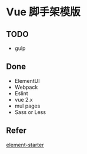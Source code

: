 # Vue 脚手架模版

## TODO

- gulp

## Done
- ElementUI
- Webpack
- Eslint
- vue 2.x
- mul pages
- Sass or Less

## Refer
[element-starter](https://github.com/ElementUI/element-starter)